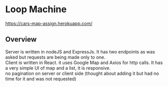 # Loop Machine

https://cars-map-assign.herokuapp.com/

## Overview
Server is written in nodeJS and ExpressJs. It has two endpoints as was asked but requests are being made only to one.  
  Client is written in React. it uses Google Map and Axios for http calls.
  It has a very simple UI of map and a list, it is responsive.   
  no pagination on server or client side (thought about adding it but had no time for it and was not requested)
  







